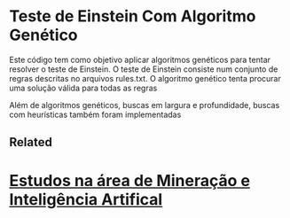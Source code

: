 # Teste de Einstein Com Algoritmo Genético

Este código tem como objetivo aplicar algoritmos genéticos para tentar resolver o teste de Einstein.
O teste de Einstein consiste num conjunto de regras descritas no arquivos rules.txt.
O algoritmo genético tenta procurar uma solução válida para todas as regras

Além de algoritmos genéticos, buscas em largura e profundidade, buscas com heurísticas também foram implementadas

## Related

# [Estudos na área de Mineração e Inteligência Artifical](https://github.com/Haiga/Trabalhos/tree/master/Minera%C3%A7%C3%A3o%20e%20IA)
